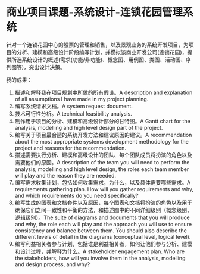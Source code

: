 # 商业项目课题-系统设计-连锁花园管理系统

针对一个连锁花园中心的股票的管理和销售，以及景观业务的系统开发项目，为项目的分析、建模和高级设计阶段编写计划，并模拟该商业开发公司(连锁花园)，提供所选系统设计的概述(需求(功能/非功能)、概念图、用例图、类图、活动图、序列图等)，突出设计决策。

我的成果：
1. 描述和解释我在项目规划中所做的所有假设。A description and explanation of all assumptions I have made in my project planning.
3. 编写系统请求文档。A system request document.
5. 技术可行性分析。A technical feasibility analysis.
7. 制作用于项目的分析、建模和高级设计部分的甘特图。A Gantt chart for the analysis, modelling and high level design part of the project.
8. 编写关于项目最合适的系统开发方法和建议原因的建议。A recommendation about the most appropriate systems development methodology for the project and reasons for the recommendation.
9. 描述需要执行分析、建模和高级设计的团队、每个团队成员将扮演的角色以及需要他们的原因。A description of the team you will need to perform the analysis, modelling and high level design, the roles each team member will play and the reason they are needed.
7. 编写需求收集计划，包括如何收集需求，为什么，以及具体需要哪些需求。A requirements gathering plan. How will you gather requirements and why, and which requirements do you need specifically?
8. 编写生成的图表和文档套件以及原因，每个图表和文档将扮演的角色以及用于确保它们之间一致性和平衡的方法，和描述图中的不同详细级别（概念级别、逻辑级别）。The suite of diagrams and documents that you will produce and why, the role each will play and the approach you will use to ensure consistency and balance between them. You should also describe the different levels of detail in the diagrams (conceptual level, logical level).
9. 编写利益相关者参与计划，包括谁是利益相关者，如何让他们参与分析、建模和设计过程，并解释为什么。A stakeholder engagement plan. Who are the stakeholders, how will you involve them in the analysis, modelling and design process, and why?
